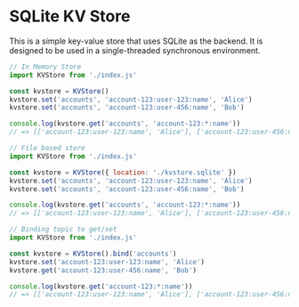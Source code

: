SQLite KV Store
===============

This is a simple key-value store that uses SQLite as the backend.
It is designed to be used in a single-threaded synchronous environment.

```js
// In Memory Store
import KVStore from './index.js'

const kvstore = KVStore()
kvstore.set('accounts', 'account-123:user-123:name', 'Alice')
kvstore.set('accounts', 'account-123:user-456:name', 'Bob')

console.log(kvstore.get('accounts', 'account-123:*:name'))
// => [['account-123:user-123:name', 'Alice'], ['account-123:user-456:name', 'Bob']]
```

```js
// File based store
import KVStore from './index.js'

const kvstore = KVStore({ location: './kvstore.sqlite' })
kvstore.set('accounts', 'account-123:user-123:name', 'Alice')
kvstore.set('accounts', 'account-123:user-456:name', 'Bob')

console.log(kvstore.get('accounts', 'account-123:*:name'))
// => [['account-123:user-123:name', 'Alice'], ['account-123:user-456:name', 'Bob']]
```

```js
// Binding topic to get/set
import KVStore from './index.js'

const kvstore = KVStore().bind('accounts')
kvstore.set('account-123:user-123:name', 'Alice')
kvstore.get('account-123:user-456:name', 'Bob')

console.log(kvstore.get('account-123:*:name'))
// => [['account-123:user-123:name', 'Alice'], ['account-123:user-456:name', 'Bob']]
```
